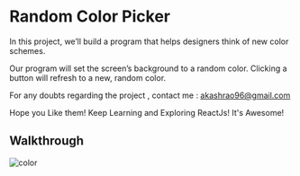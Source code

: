 # Random Color Picker
In this project, we’ll build a program that helps designers think of new color schemes.

Our program will set the screen’s background to a random color. Clicking a button will refresh to a new, random color.

For any doubts regarding the project , contact me : akashrao96@gmail.com

Hope you Like them! Keep Learning and Exploring ReactJs! It's Awesome!

## Walkthrough
![color](https://user-images.githubusercontent.com/48667844/55668426-ece87f80-5887-11e9-8a54-fc20611ab1b2.gif)

